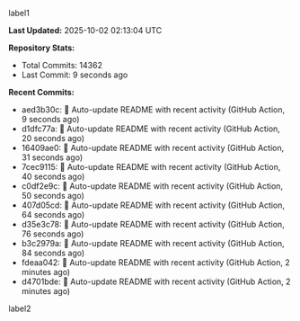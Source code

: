 
label1 
<!-- ACTIVITY_START -->
**Last Updated:** 2025-10-02 02:13:04 UTC

**Repository Stats:**
- Total Commits: 14362
- Last Commit: 9 seconds ago

**Recent Commits:**
- aed3b30c: 🤖 Auto-update README with recent activity (GitHub Action, 9 seconds ago)
- d1dfc77a: 🤖 Auto-update README with recent activity (GitHub Action, 20 seconds ago)
- 16409ae0: 🤖 Auto-update README with recent activity (GitHub Action, 31 seconds ago)
- 7cec9115: 🤖 Auto-update README with recent activity (GitHub Action, 40 seconds ago)
- c0df2e9c: 🤖 Auto-update README with recent activity (GitHub Action, 50 seconds ago)
- 407d05cd: 🤖 Auto-update README with recent activity (GitHub Action, 64 seconds ago)
- d35e3c78: 🤖 Auto-update README with recent activity (GitHub Action, 76 seconds ago)
- b3c2979a: 🤖 Auto-update README with recent activity (GitHub Action, 84 seconds ago)
- fdeaa042: 🤖 Auto-update README with recent activity (GitHub Action, 2 minutes ago)
- d4701bde: 🤖 Auto-update README with recent activity (GitHub Action, 2 minutes ago)
<!-- ACTIVITY_END -->

label2
